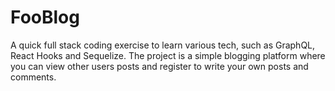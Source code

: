 # FooBlog

A quick full stack coding exercise to learn various tech, such as GraphQL, React Hooks and Sequelize. The project is a simple blogging platform where you can view other users posts and register to write your own posts and comments.
